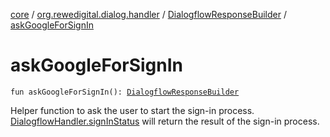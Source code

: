 [core](../../index.md) / [org.rewedigital.dialog.handler](../index.md) / [DialogflowResponseBuilder](index.md) / [askGoogleForSignIn](./ask-google-for-sign-in.md)

# askGoogleForSignIn

`fun askGoogleForSignIn(): `[`DialogflowResponseBuilder`](index.md)

Helper function to ask the user to start the sign-in process. [DialogflowHandler.signInStatus](../-dialogflow-handler/sign-in-status.md) will return the
result of the sign-in process.


